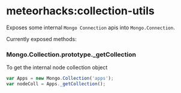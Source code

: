 # meteorhacks:collection-utils

Exposes some internal `Mongo Connection` apis into `Mongo.Connection`.

Currently exposed methods:

### Mongo.Collection.prototype._getCollection

To get the internal node collection object

~~~js
var Apps = new Mongo.Collection('apps');
var nodeColl = Apps._getCollection();
~~~

